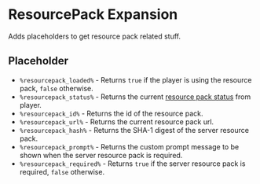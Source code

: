 # ResourcePack Expansion

Adds placeholders to get resource pack related stuff.

## Placeholder

* `%resourcepack_loaded%` - Returns `true` if the player is using the resource pack, `false` otherwise.
* `%resourcepack_status%` - Returns the current [resource pack status](https://hub.spigotmc.org/javadocs/bukkit/org/bukkit/event/player/PlayerResourcePackStatusEvent.Status.html) from player.
* `%resourcepack_id%` - Returns the id of the resource pack.
* `%resourcepack_url%` - Returns the current resource pack url.
* `%resourcepack_hash%` - Returns the SHA-1 digest of the server resource pack.
* `%resourcepack_prompt%` - Returns the custom prompt message to be shown when the server resource pack is required.
* `%resourcepack_required%` - Returns `true` if the server resource pack is required, `false` otherwise.
